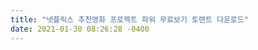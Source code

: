 ```yaml
---
title: "넷플릭스 추천영화 프로젝트 파워 무료보기 토렌트 다운로드"
date: 2021-01-30 08:26:28 -0400
---
```

<div style='height:0;overflow:hidden'>
2021-01-30-22.md 본문 바로가기
혼남카당의 이거저거~~
검색내용을 입력하세요.
검색블로그 이미지
홈
영화
(넷플릭스 추천영화)프로젝트 파워 무료보기 및 토렌트
by 행운의 4916 스토리카당 2020. 8. 25.

넷플릭스 추천영화에서 인기순위에 있는 프로젝트 파워를 봤는데 무난하면서 시간때우기에 좋더라고요~ 어벤저스나 DC코믹스 영화들과 같은 엄청난 몰입도는 아니지만 그래도 꾸준히 지루하지 않게 볼 수 있는 영화였습니다~

 

저는 넷플릭스에 가입되어 있기에 넷플릭스를 통해 봤는데 무료영화사이트나 토렌트검색으로 보시는 분들도 꽤 많으실 듯 싶습니다. 프로젝트 파워 내용은 간단하게 말씀드리자면 '파워'라는 알약을 먹으면 초인적인 힘이 생기는데 그힘이 어떤 힘인지는 먹어봐야 알 수 있습니다. 그리고 그 힘이 유지되는 시간은 단 5분. 이 약의 탄생 배경과 그에따른 결과를 쫓으며 흥미를 유발하는데 끝까지 프로젝트 파워를 끝까지 보시면 딱총세우가 얼마나 대단한 생물인지도 알게 됩니다^^


 
 

무료 다운로드나 토렌트같은경우는 대부분 구글을 통해서 검색을 많이 하시죠? 그러면 어렵지 않게 구하 실 수 있으리라 생각됩니다. 저같은 경우는 저작권도 요즘 심해지고 해서 대부분 넷플릭스로 해결을 하는데 넷플릭스에 볼만한 영화들이 정말 많더라고요~ 그래서 저는 넷플릭스 추천드려요~ 그래도 무료를 원한다 하신다면 구글에서 검색해 보시길 추천드립니다.

프로젝트파워 줄거리


 


좋아요공감
공유하기글 요소구독하기
저작자표시
카카오스토리
트위터
페이스북
'영화' 카테고리의 다른 글
(넷플릭스 추천영화)프로젝트 파워 무료보기 및 토렌트  (0)	2020.08.25
다만 악에서 구하소서 쿠키 및 토렌트 무료영상  (1)	2020.08.09
강철비2 쿠키 그리고 토렌트정보 알아보기  (0)	2020.08.08
Doraemon: The Adventures of Africa: The Veco and the Five-Person Expedition Oohara Megumi  (0)	2020.03.20
Fury Shia LaBeouf  (0)	2020.03.20
Super Friends Byun Hyun-woo  (0)	2020.03.19
태그
넷플릭스, 넷플릭스 추천영화, 도미닉 피시백, 딱총세우, 제이미 폭스, 조셉 고든 레빗, 프로젝트 파워, 프로젝트 파워 딱총세우
관련글

다만 악에서 구하소서 쿠키 및 토렌트 무료영상

강철비2 쿠키 그리고 토렌트정보 알아보기
Doraemon: The Adventures of Africa: The Veco and the Five-Person Expedition Oohara Megumi
Fury Shia LaBeouf
댓글0
이름
비밀번호
비밀글
여러분의 소중한 댓글을 입력해주세요.
등록
이전 1 2 3 4 5 6 7 8 ··· 146 다음

 
분류 전체보기
꿈해몽
이슈
야나두학습후기
영화
코로나19
특집
기타후기
슈가맨
개는훌륭하다
항공
공지사항
최근글인기글

깡 레벨 테스트 해봅시다~
2020.11.26

호구성향 테스트 - 나의⋯
2020.11.24

뭐?? 코로나를 예측했다고⋯
2020.11.05

(넷플릭스 추천영화)프로⋯
2020.08.25

다만 악에서 구하소서 쿠⋯
2020.08.09
최근댓글
토렌트 파일이 있는 것처럼⋯
태그
악수하는꿈 회기동확진자 이동경로 오늘꾼꿈해몽 해몽 호구성향테스트 실화탐사대 꿈해석 MBTI 호구 꿈해몽알아보기 회기동확진자 코로나19 깡 레벨 테스트 운세 꿈해몽 조정석 야나두 야나두후기 야나두 평생수강 코로나19확진자 시체나오는꿈 개는훌륭하다 재밌는 테스트 오늘의띠별운세 오늘의운세 무료 꿈해몽 휴일지킴이약국 무료꿈해몽 띠별오늘의운세 야나두 야나두평생수강 띠별운세
TOP
TEL. 02.1234.5678 / 경기 성남시 분당구 판교역로

© Kakao Corp.

혼남카당의 이거저거~~ 구독하기
관리메뉴열기
</div>
